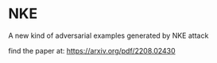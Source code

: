 # NKE
A new kind of adversarial examples generated by NKE attack



find the paper at: https://arxiv.org/pdf/2208.02430
